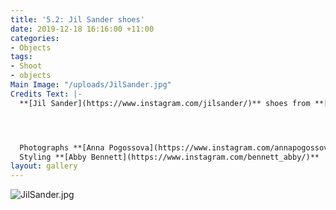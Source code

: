 ```yaml
---
title: '5.2: Jil Sander shoes'
date: 2019-12-18 16:16:00 +11:00
categories:
- Objects
tags:
- Shoot
- objects
Main Image: "/uploads/JilSander.jpg"
Credits Text: |-
  **[Jil Sander](https://www.instagram.com/jilsander/)** shoes from **[Shifting Worlds](https://shifting-worlds.com/collections/shoes-1/products/js33056a)**




  Photographs **[Anna Pogossova](https://www.instagram.com/annapogossova/)** at **[B&A](https://www.instagram.com/barepsau/)**
  Styling **[Abby Bennett](https://www.instagram.com/bennett_abby/)**
layout: gallery
---
```


![JilSander.jpg](/uploads/JilSander.jpg)
